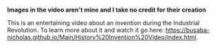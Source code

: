 **Images in the video aren't mine and I take no credit for their creation**

This is an entertaining video about an invention during the Industrial Revolution. To learn more about it and watch it go here: https://busaba-nicholas.github.io/Main/History%20Invention%20Video/index.html.